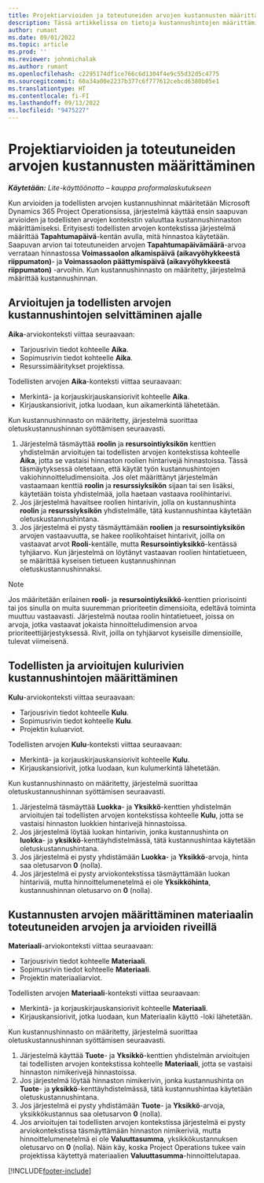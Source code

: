 ```yaml
---
title: Projektiarvioiden ja toteutuneiden arvojen kustannusten määrittäminen
description: Tässä artikkelissa on tietoja kustannushintojen määrittämisestä projektin arvioissa ja toteutuneissa arvoissa.
author: rumant
ms.date: 09/01/2022
ms.topic: article
ms.prod: ''
ms.reviewer: johnmichalak
ms.author: rumant
ms.openlocfilehash: c2295174df1ce766c6d1304f4e9c55d32d5c4775
ms.sourcegitcommit: 60a34a00e2237b377c6f777612cebcd6380b05e1
ms.translationtype: HT
ms.contentlocale: fi-FI
ms.lasthandoff: 09/13/2022
ms.locfileid: "9475227"
---
```

# <a name="determine-cost-rates-for-project-estimates-and-actuals"></a>Projektiarvioiden ja toteutuneiden arvojen kustannusten määrittäminen

_**Käytetään:** Lite-käyttöönotto – kauppa proformalaskutukseen_

Kun arvioiden ja todellisten arvojen kustannushinnat määritetään Microsoft Dynamics 365 Project Operationsissa, järjestelmä käyttää ensin saapuvan arvioiden ja todellisten arvojen kontekstin valuuttaa kustannushinnaston määrittämiseksi. Erityisesti todellisten arvojen kontekstissa järjestelmä määrittää **Tapahtumapäivä**-kentän avulla, mitä hinnastoa käytetään. Saapuvan arvion tai toteutuneiden arvojen **Tapahtumapäivämäärä**-arvoa verrataan hinnastossa **Voimassaolon alkamispäivä (aikavyöhykkeestä riippumaton)**- ja **Voimassaolon päättymispäivä (aikavyöhykkeestä riippumaton)** -arvoihin. Kun kustannushinnasto on määritetty, järjestelmä määrittää kustannushinnan. 

## <a name="determining-cost-rates-in-estimate-and-actual-contexts-for-time"></a>Arvioitujen ja todellisten arvojen kustannushintojen selvittäminen ajalle

**Aika**-arviokonteksti viittaa seuraavaan:

- Tarjousrivin tiedot kohteelle **Aika**.
- Sopimusrivin tiedot kohteelle **Aika**.
- Resurssimääritykset projektissa.

Todellisten arvojen **Aika**-konteksti viittaa seuraavaan:

- Merkintä- ja korjauskirjauskansiorivit kohteelle **Aika**.
- Kirjauskansiorivit, jotka luodaan, kun aikamerkintä lähetetään.

Kun kustannushinnasto on määritetty, järjestelmä suorittaa oletuskustannushinnan syöttämisen seuraavasti.

1. Järjestelmä täsmäyttää **roolin** ja **resursointiyksikön** kenttien yhdistelmän arvioitujen tai todellisten arvojen kontekstissa kohteelle **Aika**, jotta se vastaisi hinnaston roolien hintarivejä hinnastoissa. Tässä täsmäytyksessä oletetaan, että käytät työn kustannushintojen vakiohinnoitteludimensioita. Jos olet määrittänyt järjestelmän vastaamaan kenttiä **roolin** ja **resurssiyksikön** sijaan tai sen lisäksi, käytetään toista yhdistelmää, jolla haetaan vastaava roolihintarivi.
1. Jos järjestelmä havaitsee roolien hintarivin, jolla on kustannushinta **roolin** ja **resurssiyksikön** yhdistelmälle, tätä kustannushintaa käytetään oletuskustannushintana.
1. Jos järjestelmä ei pysty täsmäyttämään **roolien** ja **resursointiyksikön** arvojen vastaavuutta, se hakee roolikohtaiset hintarivit, joilla on vastaavat arvot **Rooli**-kentälle, mutta **Resursointiyksikkö**-kentässä tyhjäarvo. Kun järjestelmä on löytänyt vastaavan roolien hintatietueen, se määrittää kyseisen tietueen kustannushinnan oletuskustannushinnaksi.

> [!NOTE]
> Jos määritetään erilainen **rooli**- ja **resursointiyksikkö**-kenttien priorisointi tai jos sinulla on muita suuremman prioriteetin dimensioita, edeltävä toiminta muuttuu vastaavasti. Järjestelmä noutaa roolin hintatietueet, joissa on arvoja, jotka vastaavat jokaista hinnoitteludimension arvoa prioriteettijärjestyksessä. Rivit, joilla on tyhjäarvot kyseisille dimensioille, tulevat viimeisenä.

## <a name="determining-cost-rates-on-actual-and-estimate-lines-for-expense"></a>Todellisten ja arvioitujen kulurivien kustannushintojen määrittäminen

**Kulu**-arviokonteksti viittaa seuraavaan:

- Tarjousrivin tiedot kohteelle **Kulu**.
- Sopimusrivin tiedot kohteelle **Kulu**.
- Projektin kuluarviot.

Todellisten arvojen **Kulu**-konteksti viittaa seuraavaan:

- Merkintä- ja korjauskirjauskansiorivit kohteelle **Kulu**.
- Kirjauskansiorivit, jotka luodaan, kun kulumerkintä lähetetään.

Kun kustannushinnasto on määritetty, järjestelmä suorittaa oletuskustannushinnan syöttämisen seuraavasti.

1. Järjestelmä täsmäyttää **Luokka**- ja **Yksikkö**-kenttien yhdistelmän arvioitujen tai todellisten arvojen kontekstissa kohteelle **Kulu**, jotta se vastaisi hinnaston luokkien hintarivejä hinnastoissa.
1. Jos järjestelmä löytää luokan hintarivin, jonka kustannushinta on **luokka**- ja **yksikkö**-kenttäyhdistelmässä, tätä kustannushintaa käytetään oletuskustannushintana.
1. Jos järjestelmä ei pysty yhdistämään **Luokka**- ja **Yksikkö**-arvoja, hinta saa oletusarvon **0** (nolla).
1. Jos järjestelmä ei pysty arviokontekstissa täsmäyttämään luokan hintariviä, mutta hinnoittelumenetelmä ei ole **Yksikköhinta**, kustannushinnan oletusarvo on **0** (nolla).

## <a name="determining-cost-rates-on-actual-and-estimate-lines-for-material"></a>Kustannusten arvojen määrittäminen materiaalin toteutuneiden arvojen ja arvioiden riveillä

**Materiaali**-arviokonteksti viittaa seuraavaan:

- Tarjousrivin tiedot kohteelle **Materiaali**.
- Sopimusrivin tiedot kohteelle **Materiaali**.
- Projektin materiaaliarviot.

Todellisten arvojen **Materiaali**-konteksti viittaa seuraavaan:

- Merkintä- ja korjauskirjauskansiorivit kohteelle **Materiaali**.
- Kirjauskansiorivit, jotka luodaan, kun Materiaalin käyttö -loki lähetetään.

Kun kustannushinnasto on määritetty, järjestelmä suorittaa oletuskustannushinnan syöttämisen seuraavasti.

1. Järjestelmä käyttää **Tuote**- ja **Yksikkö**-kenttien yhdistelmän arvioitujen tai todellisten arvojen kontekstissa kohteelle **Materiaali**, jotta se vastaisi hinnaston nimikerivejä hinnastoissa.
1. Jos järjestelmä löytää hinnaston nimikerivin, jonka kustannushinta on **Tuote**- ja **yksikkö**-kenttäyhdistelmässä, tätä kustannushintaa käytetään oletuskustannushintana.
1. Jos järjestelmä ei pysty yhdistämään **Tuote**- ja **Yksikkö**-arvoja, yksikkökustannus saa oletusarvon **0** (nolla).
1. Jos arvioitujen tai todellisten arvojen kontekstissa järjestelmä ei pysty arviokontekstissa täsmäyttämään hinnaston nimikeriviä, mutta hinnoittelumenetelmä ei ole **Valuuttasumma**, yksikkökustannuksen oletusarvo on **0** (nolla). Näin käy, koska Project Operations tukee vain projektissa käytettyä materiaalien **Valuuttasumma**-hinnoittelutapaa.

[!INCLUDE[footer-include](../../includes/footer-banner.md)]
